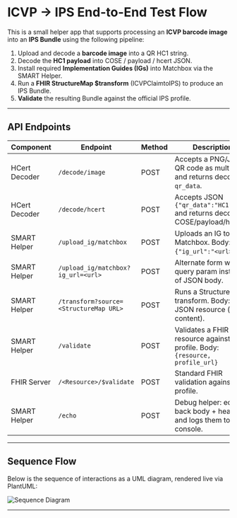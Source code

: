 # ICVP → IPS End-to-End Test Flow

This is a small helper app that supports processing an **ICVP barcode image** into an **IPS Bundle** using the following pipeline:

1. Upload and decode a **barcode image** into a QR HC1 string.
2. Decode the **HC1 payload** into COSE / payload / hcert JSON.
3. Install required **Implementation Guides (IGs)** into Matchbox via the SMART Helper.
4. Run a **FHIR StructureMap $transform** (ICVPClaimtoIPS) to produce an IPS Bundle.
5. **Validate** the resulting Bundle against the official IPS profile.

---

## API Endpoints

| Component      | Endpoint                              | Method | Description                                                                 |
|----------------|---------------------------------------|--------|-----------------------------------------------------------------------------|
| HCert Decoder  | `/decode/image`                       | POST   | Accepts a PNG/JPG QR code as multipart and returns decoded `qr_data`.       |
| HCert Decoder  | `/decode/hcert`                       | POST   | Accepts JSON `{"qr_data":"HC1:..."}` and returns decoded COSE/payload/hcert.|
| SMART Helper   | `/upload_ig/matchbox`                 | POST   | Uploads an IG to Matchbox. Body: `{"ig_url":"<url>"}`.                      |
| SMART Helper   | `/upload_ig/matchbox?ig_url=<url>`    | POST   | Alternate form with query param instead of JSON body.                       |
| SMART Helper   | `/transform?source=<StructureMap URL>`| POST   | Runs a StructureMap transform. Body: FHIR JSON resource (inner content).    |
| SMART Helper   | `/validate`                           | POST   | Validates a FHIR resource against a profile. Body: `{resource, profile_url}`|
| FHIR Server    | `/<Resource>/$validate`               | POST   | Standard FHIR validation against a profile.                                 |
| SMART Helper   | `/echo`                               | POST   | Debug helper: echoes back body + headers and logs them to console.          |

---

## Sequence Flow

Below is the sequence of interactions as a UML diagram, rendered live via PlantUML:

![Sequence Diagram](https://img.plantuml.biz/plantuml/svg/tLRjRjis5FrlmEzmuRM3YrfcaW4T8CH94oUDNInD5Zd1WBe8Q9csk4YaIb9st21_zm1xn3t9Bad97qcQfNy76B0-Bg_EFUVSIxxNXYfJP6czPhX96VIxL-SGx47_F08cne6H0Vv1ipyuXBSGdHvS3A37qfmfl3sb9av6yXOlF_Jw5s_gjNgDnaOgkDHCrMivvkOnpwamqB0P1amRw5BD6a0ru9C7CRtkCUO_Oh4SCpKKpIHcoWGpcl8nnRHlt38Nz63XEZ0N5FKUH5HOtTlJmpyUlBRu8M9gLgwtzxQSJWSkyrJICV2CJXdy36E73en48DlGwTHhjbZ7sU0mhA97LBamlwfv_kc4V3m_GOOi3HZhYWZX_2mQ0F4fYOiTYgn83RVWo4IgBC3AQUZpT7OdF6LxGt4Gnomt8T0yJtbC3PU2_AcbgDSyWnMOdQqjk8F6LtLjipH2o_1ss6wt6t1lgnFIC51ycXYG4w_7yQrHg26KQs2YP0OVexDFzLgJb0-n36iAkxhao4lc645YkcVHCSdfmZ91d8QEfsTATq53qPN2C662mI9dZwiRYaCvNeHmjofeMS_zZv8IIyrQK89iWKVvNwIKuK2nUYu4oXvxnA6ratz7WfrtMoHu1__yzRSFAgk2fgNnCNTzWKsOfj0_qI35ggbcd6usdELmgcIHOoZyjEtpmGWvMVagwbNC5iw8rtnAiZBZo_dbq-j2fKXlOaokGq961K_7xKd2LLkgAS6ao9-XXl5RnXKbEaE_1aOLsWHvCYSDP3BgMK3OQY4SoRdmJJH5NyGtwEMscNuR2fCmuV5sqGRHGXkM8MzND2rOn0nUHfWqDeLYHsp21RTWyIaMOiK-fVbw2DxMQ_X122ecc0eKqx9GCKhAT2w5Pjf3sxI3BZ8iOT6oKTX_-lCNQmPKoegq8dq7cbyBfXRe14Mpbz6-xzdiE2vV_tBmUkS3_kPIfUE4qTGao2WL_9iJeZtb9Yb6RIunnhFAurcEDoD5HPmmZPSAQRYX_oU6iGq6M9-s4s-pirmRB7l2ji0J_Mbz2vq7tQRe7CgE-xxlhQNV-YdnknKs15-BKmkDxoHepnFPvi8GAmLP9uFO_RARKfuPYLlcUcy_SeQf2jmlFx6xdWakBtxRUwv3bqYhDjtTADTMkhTX2V_L3RIlNeJ1iOb1Swh638UT3hZULDqgkkkspCD2Z75BMiwsnxhBcn3m6wmI7e6NYrg0azlFNDJ_ok_op1qzVCHtvRRJo0q-dBjtzHeqAWisrhBRvxcITilqqmmQfQX9-giROvPIKim8ppLveWk8pnGKim0Z6lNQ_RFwbiSKzk8nMu76RMW5SpauBRrLwbTLxlqoihDhMIflVj0s9J_rcXDmNT8pt6NSghF2n3B3SmlNkc3wILsHYLnYKxJ0RWI5Rg7IBV0BFdz1jR7zAcsFf62h8m3ciKUc4A94pc5fIJn5bcKY0f0UWatm7Z_bZgZ_0W00)

---

